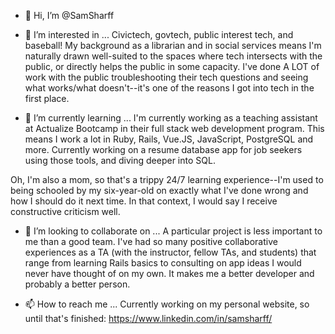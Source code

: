 - 👋 Hi, I’m @SamSharff

- 👀 I’m interested in ...
Civictech, govtech, public interest tech, and baseball! My background as a librarian and in social services means I'm naturally drawn well-suited to the spaces where tech intersects with the public, or directly helps the public in some capacity. I've done A LOT of work with the public troubleshooting their tech questions and seeing what works/what doesn't--it's one of the reasons I got into tech in the first place.

- 🌱 I’m currently learning ...
I'm currently working as a teaching assistant at Actualize Bootcamp in their full stack web development program. This means I work a lot in Ruby, Rails, Vue.JS, JavaScript, PostgreSQL and more. Currently working on a resume database app for job seekers using those tools, and diving deeper into SQL.

Oh, I'm also a mom, so that's a trippy 24/7 learning experience--I'm used to being schooled by my six-year-old on exactly what I've done wrong and how I should do it next time. In that context, I would say I receive constructive criticism well.

- 💞️ I’m looking to collaborate on ...
A particular project is less important to me than a good team. I've had so many positive collaborative experiences as a TA (with the instructor, fellow TAs, and students) that range from learning Rails basics to consulting on app ideas I would never have thought of on my own. It makes me a better developer and probably a better person.

- 📫 How to reach me ...
Currently working on my personal website, so until that's finished: https://www.linkedin.com/in/samsharff/

<!---
SamSharff/SamSharff is a ✨ special ✨ repository because its `README.md` (this file) appears on your GitHub profile.
You can click the Preview link to take a look at your changes.
--->
